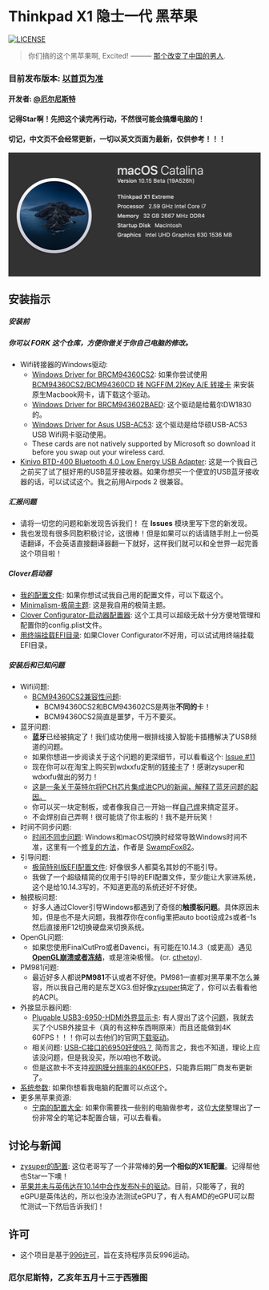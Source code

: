 # Thinkpad X1 隐士一代 黑苹果
[![LICENSE](https://img.shields.io/badge/license-Anti%20996-blue.svg)](https://github.com/996icu/996.ICU/blob/master/LICENSE)
> 你们搞的这个黑苹果啊, Excited!  ——— [那个改变了中国的男人](https://errrneist.github.io/elder/).
### 目前发布版本: [以首页为准](https://github.com/Errrneist/Hackintosh-Thinkpad-X1-Extreme/releases)
#### 开发者: [@厄尔尼斯特](https://www.tonymacx86.com/members/errrneist.1550861/)
#### 记得Star啊！先把这个读完再行动，不然很可能会搞爆电脑的！
#### 切记，中文页不会经常更新，一切以英文页面为最新，仅供参考！！！
<img align="middle" src="https://github.com/Errrneist/Hackintosh-Thinkpad-X1-Extreme/blob/master/IMG/sysinfo.png" alt="Sys Info" width="1000">

## 安装指示
##### 安装前
##### 你可以 *FORK* 这个仓库，方便你做关于你自己电脑的修改。
* Wifi转接器的Windows驱动:
    * [Windows Driver for BRCM94360CS2](https://github.com/Errrneist/Hackintosh-Thinkpad-X1-Extreme/releases/tag/v943602CS.1): 如果你尝试使用 [BCM94360CS2/BCM94360CD 转 NGFF(M.2)Key A/E 转接卡](https://github.com/Errrneist/Hackintosh-Thinkpad-X1-Extreme/blob/master/IMG/Readme.MD) 来安装原生Macbook网卡，请下载这个驱动。
    * [Windows Driver for BRCM943602BAED](https://github.com/Errrneist/Hackintosh-Thinkpad-X1-Extreme/releases/tag/v943602BAED.1): 这个驱动是给戴尔DW1830的。
    * [Windows Driver for Asus USB-AC53](https://github.com/Errrneist/Hackintosh-Thinkpad-X1-Extreme/blob/master/Softwares/ASUS_USB-AC53-Nano/Realtek-A1600_Comfast%20810-ASUS_AC53.zip): 这个驱动是给华硕USB-AC53 USB Wifi网卡驱动使用。
    * These cards are not natively supported by Microsoft so download it before you swap out your wireless card.
* [Kinivo BTD-400 Bluetooth 4.0 Low Energy USB Adapter](https://www.amazon.com/Kinivo-BTD-400-Bluetooth-4-0-USB/dp/B007Q45EF4/ref=sr_1_fkmrnull_3?keywords=kinivo+bluetooth+dongle&qid=1555648213&s=gateway&sr=8-3-fkmrnull): 这是一个我自己之前买了试了挺好用的USB蓝牙接收器。如果你想买一个便宜的USB蓝牙接收器的话，可以试试这个。我之前用Airpods 2 很兼容。

##### 汇报问题
* 请将一切您的问题和新发现告诉我们！ 在 **Issues** 模块里写下您的新发现。
* 我也发现有很多同胞积极讨论，这很棒！但是如果可以的话请随手附上一份英语翻译，不会英语直接翻译器翻一下就好，这样我们就可以和全世界一起完善这个项目啦！

##### Clover启动器
* [我的配置文件](https://github.com/Errrneist/Hackintosh-Thinkpad-X1-Extreme/releases): 如果你想试试我自己用的配置文件，可以下载这个。
* [Minimalism-极简主题](https://github.com/Errrneist/Hackintosh-Theme-Minimalism): 这是我自用的极简主题。
* [Clover Configurator-启动器配置器](https://mackie100projects.altervista.org/download-clover-configurator/): 这个工具可以超级无敌十分方便地管理和配置你的config.plist文件。
* [用终端挂载EFI目录](https://github.com/Errrneist/Hackintosh-Thinkpad-X1-Extreme/blob/master/MOUNTEFI.MD): 如果Clover Configurator不好用，可以试试用终端挂载EFI目录。
##### 安装后和已知问题
* Wifi问题:
    * [BCM94360CS2兼容性问题](https://github.com/Errrneist/Hackintosh-Thinkpad-X1-Extreme/issues/15#issuecomment-477450037): 
       * BCM94360CS2和BCM943602CS是两张**不同的**卡！ 
       * BCM94360CS2简直是噩梦，千万不要买。
* 蓝牙问题:
   * **蓝牙**已经被搞定了！我们成功使用一根排线接入智能卡插槽解决了USB频道的问题。
   * 如果你想进一步阅读关于这个问题的更深细节，可以看看这个: [Issue #11](https://github.com/Errrneist/Hackintosh-Thinkpad-X1-Extreme/issues/11)
   * 现在你可以在淘宝上购买到wdxxfu定制的[转接卡](https://github.com/Errrneist/Hackintosh-Thinkpad-X1-Extreme/issues/11#issuecomment-498715154)了！感谢zysuper和wdxxfu做出的努力！
   * [这是一条关于英特尔将PCH芯片集成进CPU的新闻，解释了蓝牙问题的起因。](https://www.guru3d.com/news-story/intel-makes-wireless-ac-9560-a-bit-more-embedded.html) 
   * 你可以买一块定制板，或者像我自己一开始一样[自己焊](https://github.com/Errrneist/Hackintosh-Thinkpad-X1-Extreme/blob/master/IMG/Readme.MD)来搞定蓝牙。
   * 不会焊别自己弄啊！很可能烧了你主板的！我不是开玩笑！
* 时间不同步问题:
   * [时间不同步问题](https://www.tonymacx86.com/threads/fix-incorrect-time-in-windows-osx-dual-boot.133719/): Windows和macOS切换时经常导致Windows时间不准，这里有一个[修复的方法](https://github.com/Errrneist/Hackintosh-Thinkpad-X1-Extreme/releases/tag/timesync-v1.0)，作者是 [SwampFox82](https://www.tonymacx86.com/threads/fix-incorrect-time-in-windows-osx-dual-boot.133719/)。
* 引导问题:
   * [极简特别版EFI配置文件](https://github.com/Errrneist/Hackintosh-Thinkpad-X1-Extreme/releases/tag/v10.14.0.SE): 好像很多人都莫名其妙的不能引导。
   * 我做了一个超级精简的仅用于引导的EFI配置文件，至少能让大家进系统，这个是给10.14.3写的，不知道更高的系统还好不好使。
* 触摸板问题:
    * 好多人通过Clover引导Windows都遇到了奇怪的**触摸板问题**。具体原因未知，但是也不是大问题，我推荐你在config里把auto boot设成2s或者-1s然后直接用F12切换硬盘来切换系统。
* OpenGL问题:
    * 如果您使用FinalCutPro或者Davenci，有可能在10.14.3（或更高）遇见[**OpenGL崩溃或者冻结**](https://www.tonymacx86.com/threads/macos-10-14-0-thinkpad-x1-extreme-hackintosh.263916/post-1900369)，或是渲染极慢。 (cr. [cthetoy](https://www.tonymacx86.com/members/cthetoy.152906/)).
* PM981问题:
    * 最近好多人都说**PM981**不认或者不好使。PM981一直都对黑苹果不怎么兼容，所以我自己用的是东芝XG3.但好像[zysuper](https://github.com/zysuper/Thinkpad-X1-extreme-EFI/blob/master/readme.md)搞定了，你可以去看看他的ACPI。
* 外接显示器问题: 
   * [Plugable USB3-6950-HDMI外界显示卡](https://www.amazon.com/Plugable-Ethernet-Supports-Displays-3840x2160/dp/B075HMWLJF/ref=sr_1_fkmrnull_1?keywords=Plugable+USB3-6950-HDMI&qid=1555380658&s=gateway&sr=8-1-fkmrnull): 有人提出了这个[问题](https://github.com/Errrneist/Hackintosh-Thinkpad-X1-Extreme/issues/13)，我就去买了个USB外接显卡（真的有这种东西啊原来）而且还能做到4K 60FPS！！！你可以去他们的官网[下载驱动](https://www.displaylink.com/downloads/macos)。
   * 相关问题: [USB-C接口的6950好使吗？](https://github.com/Errrneist/Hackintosh-Thinkpad-X1-Extreme/issues/20) 简而言之，我也不知道，理论上应该没问题，但是我没买，所以咱也不敢说。
   * 但是这款卡不支持[视网膜分辨率的4K60FPS](http://assets.displaylink.com/live/downloads/release-notes/f1303_DisplayLink+USB+Graphics+Software+for+macOS+5.1-Release+Notes.txt)，只能靠后期厂商发布更新了。
* [系统参数](https://github.com/Errrneist/Hackintosh-Thinkpad-X1-Extreme/blob/master/SPEC.md): 如果你想看我电脑的配置可以点这个。
* 更多黑苹果资源:
   * [宁南的配置大全](https://github.com/daliansky/Hackintosh): 如果你需要找一些别的电脑做参考，这位[大佬](https://github.com/y010204025)整理出了一份非常全的笔记本配置合辑，可以去看看。

## 讨论与新闻
* [zysuper的配置](https://github.com/zysuper/Thinkpad-X1-extreme-EFI): 这位老哥写了一个非常棒的**另一个相似的X1E配置**。记得帮他也Star一下噢！
* [苹果并未与英伟达在10.14中合作发布N卡的驱动](https://www.macrumors.com/2018/11/01/nvidia-comment-on-macos-mojave-drivers/)。目前，只能等了，我的eGPU是英伟达的，所以也没办法测试eGPU了，有人有AMD的eGPU可以帮忙测试一下然后告诉我们！

## 许可
* 这个项目是基于[996许可](https://github.com/996icu/996.ICU/blob/master/LICENSE)，旨在支持程序员反996运动。

### 厄尔尼斯特，乙亥年五月十三于西雅图

